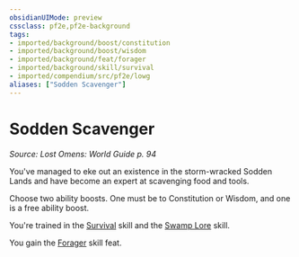 ```yaml
---
obsidianUIMode: preview
cssclass: pf2e,pf2e-background
tags:
- imported/background/boost/constitution
- imported/background/boost/wisdom
- imported/background/feat/forager
- imported/background/skill/survival
- imported/compendium/src/pf2e/lowg
aliases: ["Sodden Scavenger"]
---
```

# Sodden Scavenger
*Source: Lost Omens: World Guide p. 94*  

You've managed to eke out an existence in the storm-wracked Sodden Lands and have become an expert at scavenging food and tools.

Choose two ability boosts. One must be to Constitution or Wisdom, and one is a free ability boost.

You're trained in the [Survival](../../skills.md#Survival) skill and the [Swamp Lore](../../skills.md#Lore) skill.

You gain the [Forager](../../feats/forager.md) skill feat.